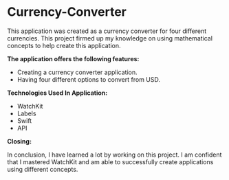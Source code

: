 # Currency-Converter

This application was created as a currency converter for four different currencies. This project firmed up my knowledge on using mathematical concepts to help create this application. 

**The application offers the following features:**

* Creating a currency converter application.
* Having four different options to convert from USD.

**Technologies Used In Application:**
* WatchKit
* Labels
* Swift
* API

**Closing:**

In conclusion, I have learned a lot by working on this project. I am confident that I mastered WatchKit and am able to successfully create applications using different concepts.
